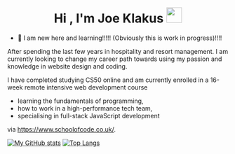 
<h1 align="center">Hi , I'm Joe Klakus <img src="https://media.giphy.com/media/hvRJCLFzcasrR4ia7z/giphy.gif" width="35"></h1>

- :school: I am new here and learning!!!!!   (Obviously this is work in progress)!!!!

After spending the last few years in hospitality and resort management. I am currently looking to change my career path towards using my passion and knowledge in website design and coding.

I have completed studying CS50 online and am currently enrolled in a 16-week remote intensive web development course 
- learning the fundamentals of programming, 
- how to work in a high-performance tech team, 
- specialising in full-stack JavaScript development 


via https://www.schoolofcode.co.uk/.


[![My GitHub stats](https://github-readme-stats.vercel.app/api?username=JojokCreator&show_icons=true&theme=radical)]()
[![Top Langs](https://github-readme-stats.vercel.app/api/top-langs/?username=JojokCreator&theme=radical)]()
